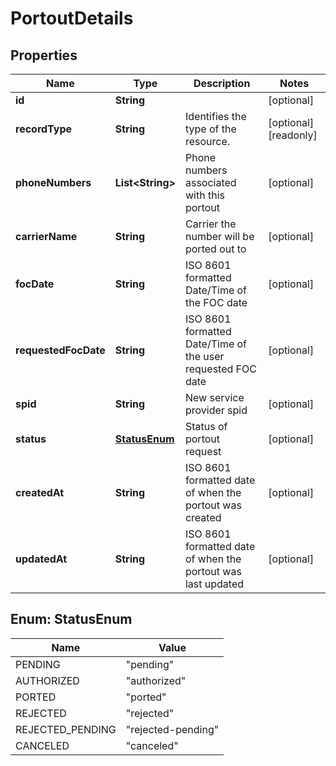 

# PortoutDetails


## Properties

Name | Type | Description | Notes
------------ | ------------- | ------------- | -------------
**id** | **String** |  |  [optional]
**recordType** | **String** | Identifies the type of the resource. |  [optional] [readonly]
**phoneNumbers** | **List&lt;String&gt;** | Phone numbers associated with this portout |  [optional]
**carrierName** | **String** | Carrier the number will be ported out to |  [optional]
**focDate** | **String** | ISO 8601 formatted Date/Time of the FOC date |  [optional]
**requestedFocDate** | **String** | ISO 8601 formatted Date/Time of the user requested FOC date |  [optional]
**spid** | **String** | New service provider spid |  [optional]
**status** | [**StatusEnum**](#StatusEnum) | Status of portout request |  [optional]
**createdAt** | **String** | ISO 8601 formatted date of when the portout was created |  [optional]
**updatedAt** | **String** | ISO 8601 formatted date of when the portout was last updated |  [optional]



## Enum: StatusEnum

Name | Value
---- | -----
PENDING | &quot;pending&quot;
AUTHORIZED | &quot;authorized&quot;
PORTED | &quot;ported&quot;
REJECTED | &quot;rejected&quot;
REJECTED_PENDING | &quot;rejected-pending&quot;
CANCELED | &quot;canceled&quot;



